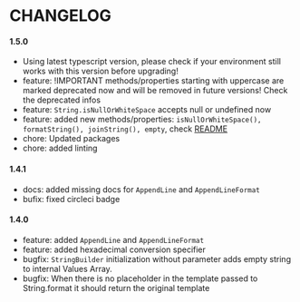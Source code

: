 # CHANGELOG

#### 1.5.0
- Using latest typescript version, please check if your environment still works with this version before upgrading!
- feature: !IMPORTANT methods/properties starting with uppercase are marked deprecated now and will be removed in future versions! Check the deprecated infos
- feature: `String.isNullOrWhiteSpace` accepts null or undefined now
- feature: added new methods/properties: `isNullOrWhiteSpace(), formatString(), joinString(), empty`, check [README](https://github.com/sevensc/typescript-string-operations/blob/main/README.md)
- chore: Updated packages
- chore: added linting

#### 1.4.1
- docs: added missing docs for `AppendLine` and `AppendLineFormat`
- bufix: fixed circleci badge

#### 1.4.0
- feature: added `AppendLine` and `AppendLineFormat`
- feature: added hexadecimal conversion specifier
- bugfix: `StringBuilder` initialization without parameter adds empty string to internal Values Array.
- bugfix: When there is no placeholder in the template passed to String.format it should return the original template
